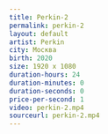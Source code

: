 ```yaml
---
title: Perkin-2
permalink: perkin-2
layout: default
artist: Perkin
city: Москва
birth: 2020
size: 1920 x 1080
duration-hours: 24
duration-minutes: 0
duration-seconds: 0
price-per-second: 1
video: perkin-2.mp4
sourceurl: perkin-2.mp4
---
```

